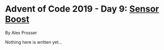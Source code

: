 # Advent of Code 2019 - Day 9: [Sensor Boost](https://adventofcode.com/2019/day/9)
By Alex Prosser

Nothing here is written yet...